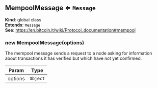 <a name="MempoolMessage"></a>
## MempoolMessage ⇐ <code>Message</code>
**Kind**: global class  
**Extends:** <code>Message</code>  
**See**: https://en.bitcoin.it/wiki/Protocol_documentation#mempool  
<a name="new_MempoolMessage_new"></a>
### new MempoolMessage(options)
The mempool message sends a request to a node asking for information about
transactions it has verified but which have not yet confirmed.


| Param | Type |
| --- | --- |
| options | <code>Object</code> | 

